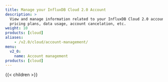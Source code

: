 ```yaml
---
title: Manage your InfluxDB Cloud 2.0 Account
description: >
  View and manage information related to your InfluxDB Cloud 2.0 account such as
  pricing plans, data usage, account cancelation, etc.
weight: 10
products: [cloud]
aliases:
    - /v2.0/cloud/account-management/
menu:
  v2_0:
    name: Account management
products: [cloud]
---
```


{{< children >}}
